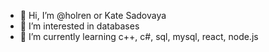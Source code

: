 - 👋 Hi, I’m @holren or Kate Sadovaya
- 👀 I’m interested in databases
- 🌱 I’m currently learning c++, c#, sql, mysql, react, node.js

